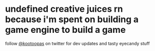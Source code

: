 # undefined creative juices rn because i'm spent on building a game engine to build a game

follow [@kootoopas](https://twitter.com/kootoopas) on twitter for dev updates and tasty eyecandy stuff
